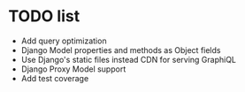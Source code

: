 # TODO list
* Add query optimization
* Django Model properties and methods as Object fields
* Use Django's static files instead CDN for serving GraphiQL
* Django Proxy Model support
* Add test coverage
